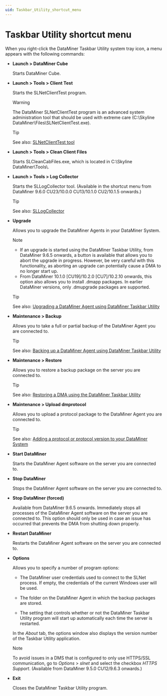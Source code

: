 ```yaml
---
uid: Taskbar_Utility_shortcut_menu
---
```


# Taskbar Utility shortcut menu

When you right-click the DataMiner Taskbar Utility system tray icon, a menu appears with the following commands:

- **Launch \> DataMiner Cube**

    Starts DataMiner Cube.

- **Launch \> Tools \> Client Test**

    Starts the SLNetClientTest program.

    > [!WARNING]
    > The DataMiner SLNetClientTest program is an advanced system administration tool that should be used with extreme care (C:\\Skyline DataMiner\\Files\\SLNetClientTest.exe).

    > [!TIP]
    > See also:
    > [SLNetClientTest tool](xref:SLNetClientTest_tool)

- **Launch \> Tools \> Clean Client Files**

    Starts SLCleanCabFiles.exe, which is located in C:\\Skyline DataMiner\\Tools\\.

- **Launch \> Tools \> Log Collector**

    Starts the SLLogCollector tool. (Available in the shortcut menu from DataMiner 9.6.0 CU23/10.0.0 CU13/10.1.0 CU2/10.1.5 onwards.)

    > [!TIP]
    > See also: [SLLogCollector](xref:SLLogCollector)

- **Upgrade**

    Allows you to upgrade the DataMiner Agents in your DataMiner System.

    > [!NOTE]
    >
    > - If an upgrade is started using the DataMiner Taskbar Utility, from DataMiner 9.6.5 onwards, a button is available that allows you to abort the upgrade in progress. However, be very careful with this functionality, as aborting an upgrade can potentially cause a DMA to no longer start up.
    > - From DataMiner 10.1.0 [CU19]/10.2.0 [CU7]/10.2.10 onwards, this option also allows you to install .dmapp packages. In earlier DataMiner versions, only .dmupgrade packages are supported.

    > [!TIP]
    > See also:
    > [Upgrading a DataMiner Agent using DataMiner Taskbar Utility](xref:Upgrading_a_DataMiner_Agent_using_DataMiner_Taskbar_Utility)

- **Maintenance \> Backup**

    Allows you to take a full or partial backup of the DataMiner Agent you are connected to.

    > [!TIP]
    > See also:
    > [Backing up a DataMiner Agent using DataMiner Taskbar Utility](xref:Backing_up_a_DataMiner_Agent_using_DataMiner_Taskbar_Utility)

- **Maintenance \> Restore**

    Allows you to restore a backup package on the server you are connected to.

    > [!TIP]
    > See also:
    > [Restoring a DMA using the DataMiner Taskbar Utility](xref:Restoring_a_DMA_using_the_DataMiner_Taskbar_Utility)

- **Maintenance \> Upload dmprotocol**

    Allows you to upload a protocol package to the DataMiner Agent you are connected to.

    > [!TIP]
    > See also:
    > [Adding a protocol or protocol version to your DataMiner System](xref:Adding_a_protocol_or_protocol_version_to_your_DataMiner_System)

- **Start DataMiner**

    Starts the DataMiner Agent software on the server you are connected to.

- **Stop DataMiner**

    Stops the DataMiner Agent software on the server you are connected to.

- **Stop DataMiner (forced)**

    Available from DataMiner 9.6.5 onwards. Immediately stops all processes of the DataMiner Agent software on the server you are connected to. This option should only be used in case an issue has occurred that prevents the DMA from shutting down properly.

- **Restart DataMiner**

    Restarts the DataMiner Agent software on the server you are connected to.

- **Options**

    Allows you to specify a number of program options:

    - The DataMiner user credentials used to connect to the SLNet process. If empty, the credentials of the current Windows user will be used.

    - The folder on the DataMiner Agent in which the backup packages are stored.

    - The setting that controls whether or not the DataMiner Taskbar Utility program will start up automatically each time the server is restarted.

    In the *About* tab, the options window also displays the version number of the Taskbar Utility application.

    > [!NOTE]
    > To avoid issues in a DMS that is configured to only use HTTPS/SSL communication, go to *Options* > *slnet* and select the checkbox *HTTPS Support*. (Available from DataMiner 9.5.0 CU12/9.6.3 onwards.)

- **Exit**

    Closes the DataMiner Taskbar Utility program.

